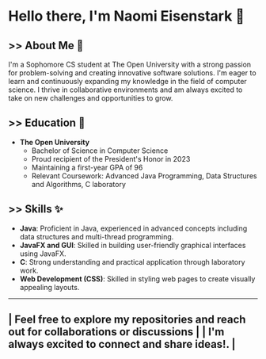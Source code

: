 # Hello there, I'm Naomi Eisenstark 👋

## >> About Me 💅
I'm a Sophomore CS student at The Open University with a strong passion for problem-solving and creating innovative software solutions. I'm eager to learn and continuously expanding my knowledge in the field of computer science. I thrive in collaborative environments and am always excited to take on new challenges and opportunities to grow.

## >> Education 🌱
- **The Open University**
  - Bachelor of Science in Computer Science
  - Proud recipient of the President's Honor in 2023
  - Maintaining a first-year GPA of 96
  - Relevant Coursework: Advanced Java Programming, Data Structures and Algorithms, C laboratory

## >> Skills ✨
- **Java**: Proficient in Java, experienced in advanced concepts including data structures and multi-thread programming.
- **JavaFX and GUI**: Skilled in building user-friendly graphical interfaces using JavaFX.
- **C**: Strong understanding and practical application through laboratory work.
- **Web Development (CSS)**: Skilled in styling web pages to create visually appealing layouts.

----------------------------------------------------------------------------------------
| Feel free to explore my repositories and reach out for collaborations or discussions |
| I'm always excited to connect and share ideas!.                                      |
----------------------------------------------------------------------------------------
<!--
**NaomiEisen/NaomiEisen** is a ✨ _special_ ✨ repository because its `README.md` (this file) appears on your GitHub profile.

Here are some ideas to get you started:
## Hi there 👋
- 🔭 I’m currently working on ...
- 🌱 I’m currently learning ...
- 👯 I’m looking to collaborate on ...
- 🤔 I’m looking for help with ...
- 💬 Ask me about ...
- 📫 How to reach me: ...
- 😄 Pronouns: ...
- ⚡ Fun fact: ...
-->
